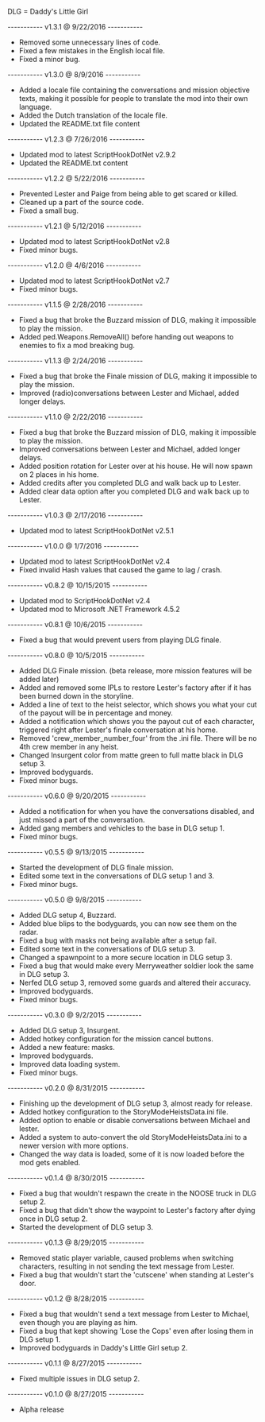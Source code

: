DLG = Daddy's Little Girl

----------- v1.3.1 @ 9/22/2016 -----------
- Removed some unnecessary lines of code.
- Fixed a few mistakes in the English local file.
- Fixed a minor bug.

----------- v1.3.0 @ 8/9/2016 -----------
- Added a locale file containing the conversations and mission objective texts, making it possible for people 
  to translate the mod into their own language. 
- Added the Dutch translation of the locale file.
- Updated the README.txt file content

----------- v1.2.3 @ 7/26/2016 -----------
- Updated mod to latest ScriptHookDotNet v2.9.2
- Updated the README.txt content

----------- v1.2.2 @ 5/22/2016 -----------
- Prevented Lester and Paige from being able to get scared or killed.
- Cleaned up a part of the source code.
- Fixed a small bug.

----------- v1.2.1 @ 5/12/2016 -----------
- Updated mod to latest ScriptHookDotNet v2.8
- Fixed minor bugs.

----------- v1.2.0 @ 4/6/2016 -----------
- Updated mod to latest ScriptHookDotNet v2.7
- Fixed minor bugs.

----------- v1.1.5 @ 2/28/2016 -----------
- Fixed a bug that broke the Buzzard mission of DLG, making it impossible to play the mission.
- Added ped.Weapons.RemoveAll() before handing out weapons to enemies to fix a mod breaking bug.

----------- v1.1.3 @ 2/24/2016 -----------
- Fixed a bug that broke the Finale mission of DLG, making it impossible to play the mission.
- Improved (radio)conversations between Lester and Michael, added longer delays.

----------- v1.1.0 @ 2/22/2016 -----------
- Fixed a bug that broke the Buzzard mission of DLG, making it impossible to play the mission.
- Improved conversations between Lester and Michael, added longer delays.
- Added position rotation for Lester over at his house. He will now spawn on 2 places in his home.
- Added credits after you completed DLG and walk back up to Lester.
- Added clear data option after you completed DLG and walk back up to Lester.

----------- v1.0.3 @ 2/17/2016 -----------
- Updated mod to latest ScriptHookDotNet v2.5.1

----------- v1.0.0 @ 1/7/2016 -----------
- Updated mod to latest ScriptHookDotNet v2.4
- Fixed invalid Hash values that caused the game to lag / crash.

----------- v0.8.2 @ 10/15/2015 -----------
- Updated mod to ScriptHookDotNet v2.4
- Updated mod to Microsoft .NET Framework 4.5.2

----------- v0.8.1 @ 10/6/2015 -----------
- Fixed a bug that would prevent users from playing DLG finale.

----------- v0.8.0 @ 10/5/2015 -----------
- Added DLG Finale mission. (beta release, more mission features will be added later)
- Added and removed some IPLs to restore Lester's factory after if it has been burned down in the storyline.
- Added a line of text to the heist selector, which shows you what your cut of the payout will be in percentage and money.
- Added a notification which shows you the payout cut of each character, triggered right after Lester's finale conversation at his home.
- Removed 'crew_member_number_four' from the .ini file. There will be no 4th crew member in any heist.
- Changed Insurgent color from matte green to full matte black in DLG setup 3.
- Improved bodyguards.
- Fixed minor bugs.

----------- v0.6.0 @ 9/20/2015 -----------
- Added a notification for when you have the conversations disabled, and just missed a part of the conversation.
- Added gang members and vehicles to the base in DLG setup 1.
- Fixed minor bugs.

----------- v0.5.5 @ 9/13/2015 -----------
- Started the development of DLG finale mission.
- Edited some text in the conversations of DLG setup 1 and 3.
- Fixed minor bugs.

----------- v0.5.0 @ 9/8/2015 -----------
- Added DLG setup 4, Buzzard.
- Added blue blips to the bodyguards, you can now see them on the radar.
- Fixed a bug with masks not being available after a setup fail.
- Edited some text in the conversations of DLG setup 3.
- Changed a spawnpoint to a more secure location in DLG setup 3.
- Fixed a bug that would make every Merryweather soldier look the same in DLG setup 3.
- Nerfed DLG setup 3, removed some guards and altered their accuracy.
- Improved bodyguards.
- Fixed minor bugs.

----------- v0.3.0 @ 9/2/2015 -----------
- Added DLG setup 3, Insurgent.
- Added hotkey configuration for the mission cancel buttons.
- Added a new feature: masks.
- Improved bodyguards.
- Improved data loading system.
- Fixed minor bugs.

----------- v0.2.0 @ 8/31/2015 -----------
- Finishing up the development of DLG setup 3, almost ready for release.
- Added hotkey configuration to the StoryModeHeistsData.ini file.
- Added option to enable or disable conversations between Michael and lester.
- Added a system to auto-convert the old StoryModeHeistsData.ini to a newer version with more options.
- Changed the way data is loaded, some of it is now loaded before the mod gets enabled.

----------- v0.1.4 @ 8/30/2015 -----------
- Fixed a bug that wouldn't respawn the create in the NOOSE truck in DLG setup 2.
- Fixed a bug that didn't show the waypoint to Lester's factory after dying once in DLG setup 2.
- Started the development of DLG setup 3.

----------- v0.1.3 @ 8/29/2015 -----------
- Removed static player variable, caused problems when switching characters, resulting in not sending the text message from Lester.
- Fixed a bug that wouldn't start the 'cutscene' when standing at Lester's door.

----------- v0.1.2 @ 8/28/2015 -----------
- Fixed a bug that wouldn't send a text message from Lester to Michael, even though you are playing as him.
- Fixed a bug that kept showing 'Lose the Cops' even after losing them in DLG setup 1.
- Improved bodyguards in Daddy's Little Girl setup 2.

----------- v0.1.1 @ 8/27/2015 -----------
- Fixed multiple issues in DLG setup 2.

----------- v0.1.0 @ 8/27/2015 -----------
- Alpha release
